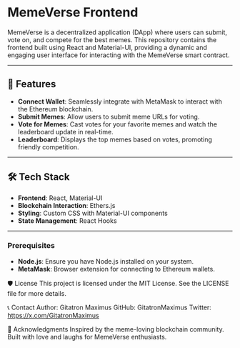# MemeVerse Frontend

MemeVerse is a decentralized application (DApp) where users can submit, vote on, and compete for the best memes. This repository contains the frontend built using React and Material-UI, providing a dynamic and engaging user interface for interacting with the MemeVerse smart contract.

---

## 🚀 Features

- **Connect Wallet**: Seamlessly integrate with MetaMask to interact with the Ethereum blockchain.
- **Submit Memes**: Allow users to submit meme URLs for voting.
- **Vote for Memes**: Cast votes for your favorite memes and watch the leaderboard update in real-time.
- **Leaderboard**: Displays the top memes based on votes, promoting friendly competition.

---

## 🛠️ Tech Stack

- **Frontend**: React, Material-UI
- **Blockchain Interaction**: Ethers.js
- **Styling**: Custom CSS with Material-UI components
- **State Management**: React Hooks

---

### Prerequisites
- **Node.js**: Ensure you have Node.js installed on your system.
- **MetaMask**: Browser extension for connecting to Ethereum wallets.

🛡️ License
This project is licensed under the MIT License. See the LICENSE file for more details.

📞 Contact
Author: Gitatron Maximus
GitHub: GitatronMaximus
Twitter: https://x.com/GitatronMaximus

🌟 Acknowledgments
Inspired by the meme-loving blockchain community.
Built with love and laughs for MemeVerse enthusiasts.
